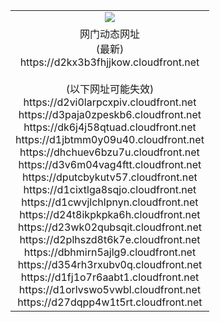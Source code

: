 ﻿<table>
  <tr></tr>
  <tr><td colspan=2 align=center><img src="https://d2kx3b3fhjjkow.cloudfront.net/Up/oGate.jpg" /></td></tr>
  <tr><td colspan=2 align=center>网门动态网址<br/>(最新)
<br>https://d2kx3b3fhjjkow.cloudfront.net
<br/><br/>(以下网址可能失效)
<br>https://d2vi0larpcxpiv.cloudfront.net
<br>https://d3paja0zpeskb6.cloudfront.net
<br>https://dk6j4j58qtuad.cloudfront.net
<br>https://d1jbtmm0y09u40.cloudfront.net
<br>https://dhchuev6bzu7u.cloudfront.net
<br>https://d3v6m04vag4ftt.cloudfront.net
<br>https://dputcbykutv57.cloudfront.net
<br>https://d1cixtlga8sqjo.cloudfront.net
<br>https://d1cwvjlchlpnyn.cloudfront.net
<br>https://d24t8ikpkpka6h.cloudfront.net
<br>https://d23wk02qubsqit.cloudfront.net
<br>https://d2plhszd8t6k7e.cloudfront.net
<br>https://dbhmirn5ajlg9.cloudfront.net
<br>https://d354rh3rxubv0q.cloudfront.net
<br>https://d1fj1o7r6aabt1.cloudfront.net
<br>https://d1orlvswo5vwbl.cloudfront.net
<br>https://d27dqpp4w1t5rt.cloudfront.net
    </td>
  </tr>
</table>
